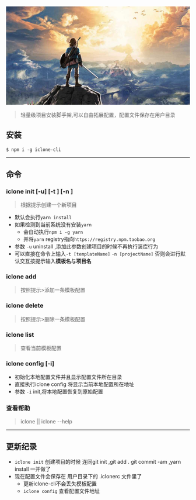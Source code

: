 ![my love](./logo.png)

> 轻量级项目安装脚手架,可以自由拓展配置，配置文件保存在用户目录

## 安装   
```
$ npm i -g iclone-cli
```
---

## 命令   
### iclone init [-u] [-t <templateName>] [-n <projectName>]

> 根据提示创建一个新项目   
- 默认会执行`yarn install `
- 如果检测到当前系统没有安装`yarn`
    - 会自动执行`npm i -g yarn`
    - 并将`yarn` registry指向`https://registry.npm.taobao.org`
- 参数 `-u` uninstall ,添加此参数创建项目的时候不再执行装库行为
- 可以直接在命令上输入`-t [templateName]` `-n [projectName]` 否则会进行默认交互按提示输入**模板名**与**项目名**

### iclone add    
> 按照提示>添加一条模板配置       

### iclone delete    
> 按照提示>删除一条模板配置   

### iclone list   
> 查看当前模板配置   

### iclone config [-i]
- 初始化本地配置文件并且显示配置文件所在目录
- 直接执行iclone config 将显示当前本地配置所在地址
- 参数 `-i`  init,将本地配置恢复到原始配置

### 查看帮助  
> iclone || iclone --help  

----

## 更新纪录   
- `iclone init` 创建项目的时候 连同git init ,git add . git commit -am  ,yarn install 一并做了
- 现在配置文件会保存在 用户目录下的 .iclonerc 文件里了
    - 更新iclone-cli不会丢失模板配置
    - `iclone config` 查看配置文件地址


 